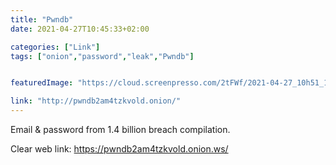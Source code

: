 ```yaml
---
title: "Pwndb"
date: 2021-04-27T10:45:33+02:00

categories: ["Link"]
tags: ["onion","password","leak","Pwndb"]


featuredImage: "https://cloud.screenpresso.com/2tFWf/2021-04-27_10h51_18.png"

link: "http://pwndb2am4tzkvold.onion/"
---
```


Email & password from 1.4 billion breach compilation.

Clear web link: https://pwndb2am4tzkvold.onion.ws/

<!--more-->